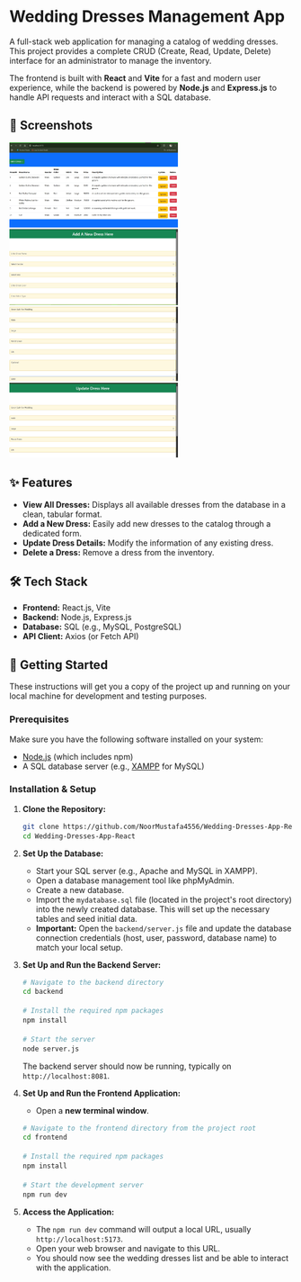# Wedding Dresses Management App

A full-stack web application for managing a catalog of wedding dresses. This project provides a complete CRUD (Create, Read, Update, Delete) interface for an administrator to manage the inventory.

The frontend is built with **React** and **Vite** for a fast and modern user experience, while the backend is powered by **Node.js** and **Express.js** to handle API requests and interact with a SQL database.
## 📸 Screenshots

<img src="https://raw.githubusercontent.com/NoorMustafa4556/Wedding-Dresses-App-React/master/public/images/1.jpg" width="300"/>
<img src="https://raw.githubusercontent.com/NoorMustafa4556/Wedding-Dresses-App-React/master/public/images/2.jpg" width="300"/>
<img src="https://raw.githubusercontent.com/NoorMustafa4556/Wedding-Dresses-App-React/master/public/images/3.jpg" width="300"/>
<img src="https://raw.githubusercontent.com/NoorMustafa4556/Wedding-Dresses-App-React/master/public/images/4.jpg" width="300"/>

## ✨ Features

-   **View All Dresses:** Displays all available dresses from the database in a clean, tabular format.
-   **Add a New Dress:** Easily add new dresses to the catalog through a dedicated form.
-   **Update Dress Details:** Modify the information of any existing dress.
-   **Delete a Dress:** Remove a dress from the inventory.

## 🛠️ Tech Stack

-   **Frontend:** React.js, Vite
-   **Backend:** Node.js, Express.js
-   **Database:** SQL (e.g., MySQL, PostgreSQL)
-   **API Client:** Axios (or Fetch API)

## 🚀 Getting Started

These instructions will get you a copy of the project up and running on your local machine for development and testing purposes.

### Prerequisites

Make sure you have the following software installed on your system:
-   [Node.js](https://nodejs.org/) (which includes npm)
-   A SQL database server (e.g., [XAMPP](https://www.apachefriends.org/index.html) for MySQL)

### Installation & Setup

1.  **Clone the Repository:**
    ```bash
    git clone https://github.com/NoorMustafa4556/Wedding-Dresses-App-React.git
    cd Wedding-Dresses-App-React
    ```

2.  **Set Up the Database:**
    -   Start your SQL server (e.g., Apache and MySQL in XAMPP).
    -   Open a database management tool like phpMyAdmin.
    -   Create a new database.
    -   Import the `mydatabase.sql` file (located in the project's root directory) into the newly created database. This will set up the necessary tables and seed initial data.
    -   **Important:** Open the `backend/server.js` file and update the database connection credentials (host, user, password, database name) to match your local setup.

3.  **Set Up and Run the Backend Server:**
    ```bash
    # Navigate to the backend directory
    cd backend

    # Install the required npm packages
    npm install

    # Start the server
    node server.js
    ```
    The backend server should now be running, typically on `http://localhost:8081`.

4.  **Set Up and Run the Frontend Application:**
    -   Open a **new terminal window**.
    ```bash
    # Navigate to the frontend directory from the project root
    cd frontend

    # Install the required npm packages
    npm install

    # Start the development server
    npm run dev
    ```

5.  **Access the Application:**
    -   The `npm run dev` command will output a local URL, usually `http://localhost:5173`.
    -   Open your web browser and navigate to this URL.
    -   You should now see the wedding dresses list and be able to interact with the application.
